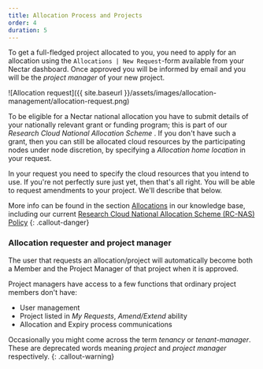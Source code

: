 ```yaml
---
title: Allocation Process and Projects
order: 4
duration: 5
---
```


To get a full-fledged project allocated to you, you need to apply for an allocation using the `Allocations | New Request`-form available from your Nectar dashboard. Once approved you will be informed by email and you will be the *project manager* of your new project. 

![Allocation request]({{ site.baseurl }}/assets/images/allocation-management/allocation-request.png)

To be eligible for a Nectar national allocation you have to submit details of your nationally relevant grant or funding program; this is part of our *Research Cloud National Allocation Scheme* . If you don't have such a grant, then you can still be allocated cloud resources by the participating nodes under node discretion, by specifying a *Allocation home location* in your request. 

In your request you need to specify the cloud resources that you intend to use. If you're not perfectly sure just yet, then that's all right. You will be able to request amendments to your project. We'll describe that below. 

More info can be found in the section [Allocations](https://support.ehelp.edu.au/support/solutions/folders/6000230417) in our knowledge base, including our current [Research Cloud National Allocation Scheme (RC-NAS) Policy](https://support.ehelp.edu.au/support/solutions/articles/6000191233-research-cloud-national-allocation-scheme-rc-nas-policy-)
{: .callout-danger}

### Allocation requester and project manager

The user that requests an allocation/project will automatically become both a Member and the Project Manager of that project when it is approved. 

Project managers have access to a few functions that ordinary project members don't have:

- User management
- Project listed in *My Requests*, *Amend/Extend* ability
- Allocation and Expiry process communications

Occasionally you might come across the term *tenancy* or *tenant-manager*. These are deprecated words meaning *project* and *project manager* respectively. 
{: .callout-warning}
